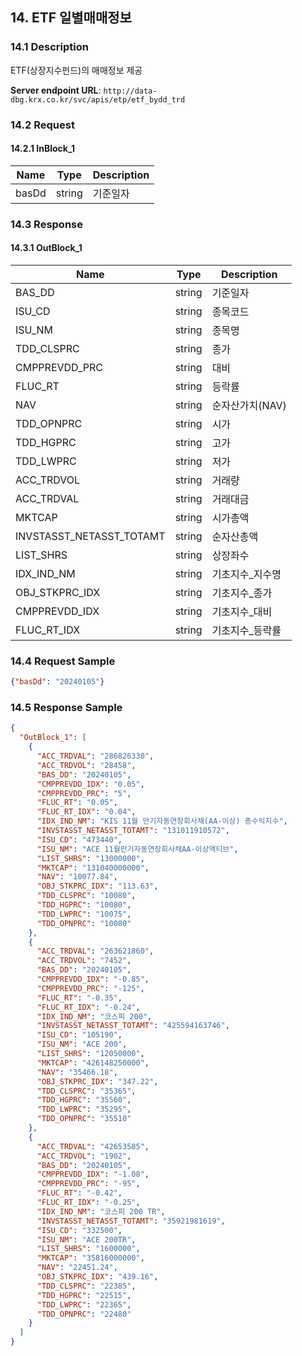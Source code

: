 ## 14. ETF 일별매매정보

### 14.1 Description
ETF(상장지수펀드)의 매매정보 제공

**Server endpoint URL**: `http://data-dbg.krx.co.kr/svc/apis/etp/etf_bydd_trd`

### 14.2 Request

#### 14.2.1 InBlock_1
| Name   | Type   | Description |
|--------|--------|-------------|
| basDd  | string | 기준일자    |

### 14.3 Response

#### 14.3.1 OutBlock_1
| Name                      | Type   | Description            |
|---------------------------|--------|------------------------|
| BAS_DD                    | string | 기준일자               |
| ISU_CD                    | string | 종목코드               |
| ISU_NM                    | string | 종목명                 |
| TDD_CLSPRC                | string | 종가                   |
| CMPPREVDD_PRC             | string | 대비                   |
| FLUC_RT                   | string | 등락률                 |
| NAV                       | string | 순자산가치(NAV)        |
| TDD_OPNPRC                | string | 시가                   |
| TDD_HGPRC                 | string | 고가                   |
| TDD_LWPRC                 | string | 저가                   |
| ACC_TRDVOL                | string | 거래량                 |
| ACC_TRDVAL                | string | 거래대금               |
| MKTCAP                    | string | 시가총액               |
| INVSTASST_NETASST_TOTAMT  | string | 순자산총액             |
| LIST_SHRS                 | string | 상장좌수               |
| IDX_IND_NM                | string | 기초지수_지수명        |
| OBJ_STKPRC_IDX            | string | 기초지수_종가          |
| CMPPREVDD_IDX             | string | 기초지수_대비          |
| FLUC_RT_IDX               | string | 기초지수_등락률        |

### 14.4 Request Sample
```json
{"basDd": "20240105"}
```

### 14.5 Response Sample
```json
{
  "OutBlock_1": [
    {
      "ACC_TRDVAL": "286826330",
      "ACC_TRDVOL": "28458",
      "BAS_DD": "20240105",
      "CMPPREVDD_IDX": "0.05",
      "CMPPREVDD_PRC": "5",
      "FLUC_RT": "0.05",
      "FLUC_RT_IDX": "0.04",
      "IDX_IND_NM": "KIS 11월 만기자동연장회사채(AA-이상) 총수익지수",
      "INVSTASST_NETASST_TOTAMT": "131011910572",
      "ISU_CD": "473440",
      "ISU_NM": "ACE 11월만기자동연장회사채AA-이상액티브",
      "LIST_SHRS": "13000000",
      "MKTCAP": "131040000000",
      "NAV": "10077.84",
      "OBJ_STKPRC_IDX": "113.63",
      "TDD_CLSPRC": "10080",
      "TDD_HGPRC": "10080",
      "TDD_LWPRC": "10075",
      "TDD_OPNPRC": "10080"
    },
    {
      "ACC_TRDVAL": "263621860",
      "ACC_TRDVOL": "7452",
      "BAS_DD": "20240105",
      "CMPPREVDD_IDX": "-0.85",
      "CMPPREVDD_PRC": "-125",
      "FLUC_RT": "-0.35",
      "FLUC_RT_IDX": "-0.24",
      "IDX_IND_NM": "코스피 200",
      "INVSTASST_NETASST_TOTAMT": "425594163746",
      "ISU_CD": "105190",
      "ISU_NM": "ACE 200",
      "LIST_SHRS": "12050000",
      "MKTCAP": "426148250000",
      "NAV": "35466.18",
      "OBJ_STKPRC_IDX": "347.22",
      "TDD_CLSPRC": "35365",
      "TDD_HGPRC": "35560",
      "TDD_LWPRC": "35295",
      "TDD_OPNPRC": "35510"
    },
    {
      "ACC_TRDVAL": "42653585",
      "ACC_TRDVOL": "1902",
      "BAS_DD": "20240105",
      "CMPPREVDD_IDX": "-1.08",
      "CMPPREVDD_PRC": "-95",
      "FLUC_RT": "-0.42",
      "FLUC_RT_IDX": "-0.25",
      "IDX_IND_NM": "코스피 200 TR",
      "INVSTASST_NETASST_TOTAMT": "35921981619",
      "ISU_CD": "332500",
      "ISU_NM": "ACE 200TR",
      "LIST_SHRS": "1600000",
      "MKTCAP": "35816000000",
      "NAV": "22451.24",
      "OBJ_STKPRC_IDX": "439.16",
      "TDD_CLSPRC": "22385",
      "TDD_HGPRC": "22515",
      "TDD_LWPRC": "22365",
      "TDD_OPNPRC": "22480"
    }
  ]
}
```
